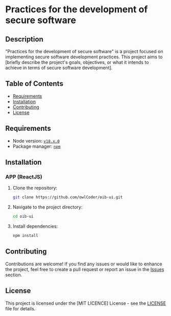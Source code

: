 # Practices for the development of secure software

## Description

"Practices for the development of secure software" is a project focused on implementing secure software development practices. This project aims to [briefly describe the project's goals, objectives, or what it intends to achieve in terms of secure software development].

## Table of Contents

- [Requirements](#requirements)
- [Installation](#installation)
- [Contributing](#contributing)
- [License](#license)

## Requirements
- Node version: [`v18.x.0`](https://nodejs.org/)
- Package manager: [`npm`](https://npmjs.com/)

## Installation

### APP (ReactJS)
1. Clone the repository:

   ```bash
   git clone https://github.com/owlCoder/oib-ui.git
   ```

2. Navigate to the project directory:

   ```bash
   cd oib-ui
   ```

3. Install dependencies:

   ```bash
   npm install
   ```

## Contributing

Contributions are welcome! If you find any issues or would like to enhance the project, feel free to create a pull request or report an issue in the [Issues](https://github.com/owlCoder/oib-ui/issues) section.

## License

This project is licensed under the [MIT LICENCE] License - see the [LICENSE](LICENSE) file for details.
